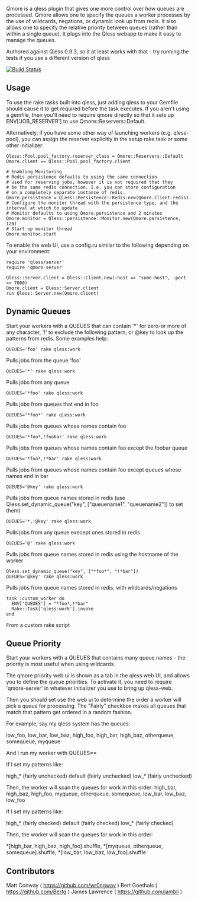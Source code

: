 Qmore is a qless plugin that gives one more control over how queues are processed.  Qmore allows one to specify the queues a worker processes by the use of wildcards, negations, or dynamic look up from redis.  It also allows one to specify the relative priority between queues (rather than within a single queue).  It plugs into the Qless webapp to make it easy to manage the queues.

Authored against Qless 0.9.3, so it at least works with that - try running the tests if you use a different version of qless

[![Build Status](https://secure.travis-ci.org/wr0ngway/qmore.png)](http://travis-ci.org/wr0ngway/qmore)

Usage
-----

To use the rake tasks built into qless, just adding qless to your Gemfile should cause it to get required before the task executes.  If you aren't using a gemfile, then you'll need to require qmore directly so that it sets up ENV['JOB_RESERVER'] to use Qmore::Reservers::Default.

Alternatively, if you have some other way of launching workers (e.g. qless-pool), you can assign the reserver explicitly in the setup rake task or some other initializer:

    Qless::Pool.pool_factory.reserver_class = Qmore::Reservers::Default
    Qmore.client == Qless::Pool.pool_factory.client

    # Enabling Monitoring
    # Redis persistence defaults to using the same connection
    # used for reserving jobs, however it is not required that they
    # be the same redis connection. I.e. you can store configuration
    # on a completely separate instance of redis.
    Qmore.persistence = Qless::Persistence::Redis.new(Qmore.client.redis)
    # Configure the monitor thread with the persistence type, and the interval at which to update
    # Monitor defaults to using Qmore.persistence and 2 minutes
    Qmore.monitor = Qless::persistence::Monitor.new(Qmore.persistence, 120)
    # Start up monitor thread
    Qmore.monitor.start

To enable the web UI, use a config.ru similar to the following depending on your environment:

    require 'qless/server'
    require 'qmore-server'

    Qless::Server.client = Qless::Client.new(:host => "some-host", :port => 7000)
    Qmore.client = Qless::Server.client
    run Qless::Server.new(Qmore.client)

Dynamic Queues
--------------

Start your workers with a QUEUES that can contain '\*' for zero-or more of any character, '!' to exclude the following pattern, or @key to look up the patterns from redis.  Some examples help:

    QUEUES='foo' rake qless:work

Pulls jobs from the queue 'foo'

    QUEUES='*' rake qless:work

Pulls jobs from any queue

    QUEUES='*foo' rake qless:work

Pulls jobs from queues that end in foo

    QUEUES='*foo*' rake qless:work

Pulls jobs from queues whose names contain foo

    QUEUES='*foo*,!foobar' rake qless:work

Pulls jobs from queues whose names contain foo except the foobar queue

    QUEUES='*foo*,!*bar' rake qless:work

Pulls jobs from queues whose names contain foo except queues whose names end in bar

    QUEUES='@key' rake qless:work

Pulls jobs from queue names stored in redis (use Qless.set\_dynamic\_queue("key", ["queuename1", "queuename2"]) to set them)

    QUEUES='*,!@key' rake qless:work

Pulls jobs from any queue execept ones stored in redis

    QUEUES='@' rake qless:work

Pulls jobs from queue names stored in redis using the hostname of the worker

    Qless.set_dynamic_queue("key", ["*foo*", "!*bar"])
    QUEUES='@key' rake qless:work

Pulls jobs from queue names stored in redis, with wildcards/negations

    task :custom_worker do
      ENV['QUEUES'] = "*foo*,!*bar"
      Rake::Task['qless:work'].invoke
    end

From a custom rake script

Queue Priority
--------------

Start your workers with a QUEUES that contains many queue names - the priority is most useful when using wildcards.

The qmore priority web ui is shown as a tab in the qless web UI, and allows you to define the queue priorities.  To activate it, you need to require 'qmore-server' in whatever initializer you use to bring up qless-web.

Then you should set use the web ui to determine the order a worker will pick a queue for processing.  The "Fairly" checkbox makes all queues that match that pattern get ordered in a random fashion.

For example, say my qless system has the queues:

low_foo, low_bar, low_baz, high_foo, high_bar, high_baz, otherqueue, somequeue, myqueue

And I run my worker with QUEUES=\*

If I set my patterns like:

high\_\* (fairly unchecked)
default (fairly unchecked)
low\_\* (fairly unchecked)

Then, the worker will scan the queues for work in this order:
high_bar, high_baz, high_foo, myqueue, otherqueue, somequeue, low_bar, low_baz, low_foo

If I set my patterns like:

high\_\* (fairly checked)
default (fairly checked)
low\_\* (fairly checked)

Then, the worker will scan the queues for work in this order:

\*[high_bar, high_baz, high_foo].shuffle, \*[myqueue, otherqueue, somequeue].shuffle, \*[low_bar, low_baz, low_foo].shuffle


Contributors
------------

Matt Conway ( https://github.com/wr0ngway )
Bert Goethals ( https://github.com/Bertg )
James Lawrence ( https://github.com/jambli )

